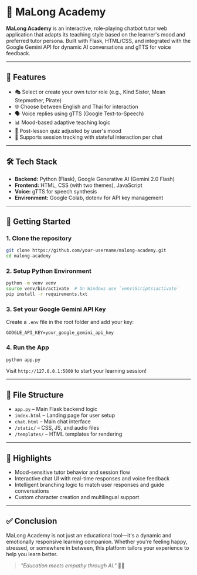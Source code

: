 # 🧠 MaLong Academy

**MaLong Academy** is an interactive, role-playing chatbot tutor web application that adapts its teaching style based on the learner's mood and preferred tutor persona. Built with Flask, HTML/CSS, and integrated with the Google Gemini API for dynamic AI conversations and gTTS for voice feedback.

---

## 📌 Features

- 🎭 Select or create your own tutor role (e.g., Kind Sister, Mean Stepmother, Pirate)
- 🌐 Choose between English and Thai for interaction
- 🗣️ Voice replies using gTTS (Google Text-to-Speech)
- 📊 Mood-based adaptive teaching logic
- 📘 Post-lesson quiz adjusted by user's mood
- 📁 Supports session tracking with stateful interaction per chat

---

## 🛠 Tech Stack

- **Backend:** Python (Flask), Google Generative AI (Gemini 2.0 Flash)
- **Frontend:** HTML, CSS (with two themes), JavaScript
- **Voice:** gTTS for speech synthesis
- **Environment:** Google Colab, dotenv for API key management

---

## 🚀 Getting Started

### 1. Clone the repository

```bash
git clone https://github.com/your-username/malong-academy.git
cd malong-academy
```

### 2. Setup Python Environment

```bash
python -m venv venv
source venv/bin/activate  # On Windows use `venv\Scripts\activate`
pip install -r requirements.txt
```

### 3. Set your Google Gemini API Key

Create a `.env` file in the root folder and add your key:

```
GOOGLE_API_KEY=your_google_gemini_api_key
```

### 4. Run the App

```bash
python app.py
```

Visit `http://127.0.0.1:5000` to start your learning session!

---

## 📁 File Structure

- `app.py` – Main Flask backend logic
- `index.html` – Landing page for user setup
- `chat.html` – Main chat interface
- `/static/` – CSS, JS, and audio files
- `/templates/` – HTML templates for rendering

---

## 🎯 Highlights

- Mood-sensitive tutor behavior and session flow
- Interactive chat UI with real-time responses and voice feedback
- Intelligent branching logic to match user responses and guide conversations
- Custom character creation and multilingual support

---

## ✅ Conclusion

MaLong Academy is not just an educational tool—it's a dynamic and emotionally responsive learning companion. Whether you're feeling happy, stressed, or somewhere in between, this platform tailors your experience to help you learn better.

> _"Education meets empathy through AI."_ 💬✨
